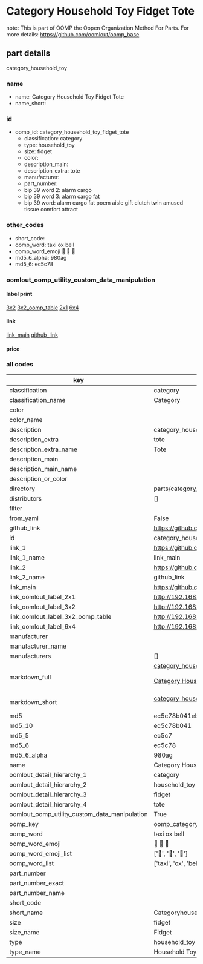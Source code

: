# Category Household Toy Fidget Tote  

note: This is part of OOMP the Oopen Organization Method For Parts. For more details: https://github.com/oomlout/oomp_base

##  part details



category_household_toy

### name
* name: Category Household Toy Fidget Tote
* name_short: 
### id
* oomp_id: category_household_toy_fidget_tote
  * classification: category
  * type: household_toy
  * size: fidget
  * color: 
  * description_main: 
  * description_extra: tote
  * manufacturer: 
  * part_number: 
  * bip 39 word 2: alarm cargo
  * bip 39 word 3: alarm cargo fat
  * bip 39 word: alarm cargo fat poem aisle gift clutch twin amused tissue comfort attract

### other_codes
* short_code: 
* oomp_word: taxi ox bell
* oomp_word_emoji :taxi: :ox: :bell:
* md5_6_alpha: 980ag
* md5_6: ec5c78






### oomlout_oomp_utility_custom_data_manipulation
#### label print
[3x2](http://192.168.1.245:1112/?label=oomp%20980ag)
[3x2_oomp_table](http://192.168.1.107:1112/?label=oomp%20980ag)
[2x1](http://192.168.1.242:1112/?label=oomp%20980ag)
[6x4](http://192.168.1.55:1112/?label=oomp%20980ag)    

#### link

[link_main](https://github.com/oomlout/oomlout_oomp_current_version_messy/tree/main/parts/category_household_toy_fidget_tote) [github_link](https://github.com/oomlout/oomlout_oomp_part_src/tree/main/parts/category_household_toy_fidget_tote)                             

#### price







### all codes 
| key | value |  
| --- | --- |  
| classification | category |  
| classification_name | Category |  
| color |  |  
| color_name |  |  
| description | category_household_toy |  
| description_extra | tote |  
| description_extra_name | Tote |  
| description_main |  |  
| description_main_name |  |  
| description_or_color |   |  
| directory | parts/category_household_toy_fidget_tote |  
| distributors | [] |  
| filter |  |  
| from_yaml | False |  
| github_link | https://github.com/oomlout/oomlout_oomp_part_src/tree/main/parts/category_household_toy_fidget_tote |  
| id | category_household_toy_fidget_tote |  
| link_1 | https://github.com/oomlout/oomlout_oomp_current_version_messy/tree/main/parts/category_household_toy_fidget_tote |  
| link_1_name | link_main |  
| link_2 | https://github.com/oomlout/oomlout_oomp_part_src/tree/main/parts/category_household_toy_fidget_tote |  
| link_2_name | github_link |  
| link_main | https://github.com/oomlout/oomlout_oomp_current_version_messy/tree/main/parts/category_household_toy_fidget_tote |  
| link_oomlout_label_2x1 | http://192.168.1.242:1112/?label=oomp%20980ag |  
| link_oomlout_label_3x2 | http://192.168.1.245:1112/?label=oomp%20980ag |  
| link_oomlout_label_3x2_oomp_table | http://192.168.1.107:1112/?label=oomp%20980ag |  
| link_oomlout_label_6x4 | http://192.168.1.55:1112/?label=oomp%20980ag |  
| manufacturer |  |  
| manufacturer_name |  |  
| manufacturers | [] |  
| markdown_full | [category_household_toy_fidget_tote](https://github.com/oomlout/oomlout_oomp_current_version_messy/tree/main/parts/category_household_toy_fidget_tote)<br>[](https://github.com/oomlout/oomlout_oomp_current_version_messy/tree/main/parts/category_household_toy_fidget_tote)<br>[Category Household Toy Fidget Tote](https://github.com/oomlout/oomlout_oomp_current_version_messy/tree/main/parts/category_household_toy_fidget_tote)<br><br> |  
| markdown_short | [category_household_toy_fidget_tote](https://github.com/oomlout/oomlout_oomp_current_version_messy/tree/main/parts/category_household_toy_fidget_tote)<br><br> |  
| md5 | ec5c78b041eb65918702da70a6c8a82e |  
| md5_10 | ec5c78b041 |  
| md5_5 | ec5c7 |  
| md5_6 | ec5c78 |  
| md5_6_alpha | 980ag |  
| name | Category Household Toy Fidget Tote |  
| oomlout_detail_hierarchy_1 | category |  
| oomlout_detail_hierarchy_2 | household_toy |  
| oomlout_detail_hierarchy_3 | fidget |  
| oomlout_detail_hierarchy_4 | tote |  
| oomlout_oomp_utility_custom_data_manipulation | True |  
| oomp_key | oomp_category_household_toy_fidget_tote |  
| oomp_word | taxi ox bell |  
| oomp_word_emoji | :taxi: :ox: :bell: |  
| oomp_word_emoji_list | [':taxi:', ':ox:', ':bell:'] |  
| oomp_word_list | ['taxi', 'ox', 'bell'] |  
| part_number |  |  
| part_number_exact |  |  
| part_number_name |  |  
| short_code |  |  
| short_name | Categoryhouseholdtoy |  
| size | fidget |  
| size_name | Fidget |  
| type | household_toy |  
| type_name | Household Toy |  
